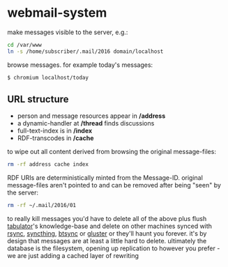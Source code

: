 # webmail-system

make messages visible to the server, e.g.:

``` sh
cd /var/www
ln -s /home/subscriber/.mail/2016 domain/localhost
```

browse messages. for example today's messages:

``` sh
$ chromium localhost/today
```

## URL structure
* person and message resources appear in **/address**
* a dynamic-handler at **/thread** finds discussions
* full-text-index is in **/index**
* RDF-transcodes in **/cache**

to wipe out all content derived from browsing the original message-files:

``` sh
rm -rf address cache index
```

RDF URIs are deterministically minted from the Message-ID. original message-files aren't pointed to and can be removed after being "seen" by the server:

``` sh
rm -rf ~/.mail/2016/01
```

to really kill messages you'd have to delete all of the above plus flush [tabulator](https://github.com/linkeddata/tabulator)'s knowledge-base and delete on other machines synced with [rsync](http://linux.die.net/man/1/rsync), [syncthing](https://syncthing.net/), [btsync](https://www.getsync.com/) or [gluster](http://www.gluster.org/) or they'll haunt you forever. it's by design that messages are at least a little hard to delete. ultimately the database is the filesystem, opening up replication to however you prefer - we are just adding a cached layer of rewriting

